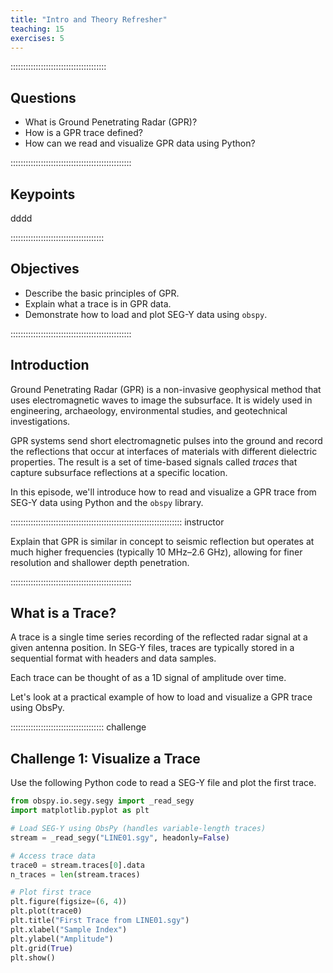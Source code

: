 ```yaml
---
title: "Intro and Theory Refresher"
teaching: 15
exercises: 5
---
```


::::::::::::::::::::::::::::::::::::::
## Questions

- What is Ground Penetrating Radar (GPR)?
- How is a GPR trace defined?
- How can we read and visualize GPR data using Python?

::::::::::::::::::::::::::::::::::::::::::::::::

## Keypoints
dddd

::::::::::::::::::::::::::::::::::::: 
## Objectives

- Describe the basic principles of GPR.
- Explain what a trace is in GPR data.
- Demonstrate how to load and plot SEG-Y data using `obspy`.

::::::::::::::::::::::::::::::::::::::::::::::::

## Introduction

Ground Penetrating Radar (GPR) is a non-invasive geophysical method that uses electromagnetic waves to image the subsurface. It is widely used in engineering, archaeology, environmental studies, and geotechnical investigations.

GPR systems send short electromagnetic pulses into the ground and record the reflections that occur at interfaces of materials with different dielectric properties. The result is a set of time-based signals called *traces* that capture subsurface reflections at a specific location.

In this episode, we'll introduce how to read and visualize a GPR trace from SEG-Y data using Python and the `obspy` library.

:::::::::::::::::::::::::::::::::::::::::::::::::::::::::::::::::::: instructor

Explain that GPR is similar in concept to seismic reflection but operates at much higher frequencies (typically 10 MHz–2.6 GHz), allowing for finer resolution and shallower depth penetration.

::::::::::::::::::::::::::::::::::::::::::::::::

## What is a Trace?

A trace is a single time series recording of the reflected radar signal at a given antenna position. In SEG-Y files, traces are typically stored in a sequential format with headers and data samples.

Each trace can be thought of as a 1D signal of amplitude over time.

Let's look at a practical example of how to load and visualize a GPR trace using ObsPy.

::::::::::::::::::::::::::::::::::::: challenge 

## Challenge 1: Visualize a Trace

Use the following Python code to read a SEG-Y file and plot the first trace.

```python
from obspy.io.segy.segy import _read_segy
import matplotlib.pyplot as plt

# Load SEG-Y using ObsPy (handles variable-length traces)
stream = _read_segy("LINE01.sgy", headonly=False)

# Access trace data
trace0 = stream.traces[0].data
n_traces = len(stream.traces)

# Plot first trace
plt.figure(figsize=(6, 4))
plt.plot(trace0)
plt.title("First Trace from LINE01.sgy")
plt.xlabel("Sample Index")
plt.ylabel("Amplitude")
plt.grid(True)
plt.show()

